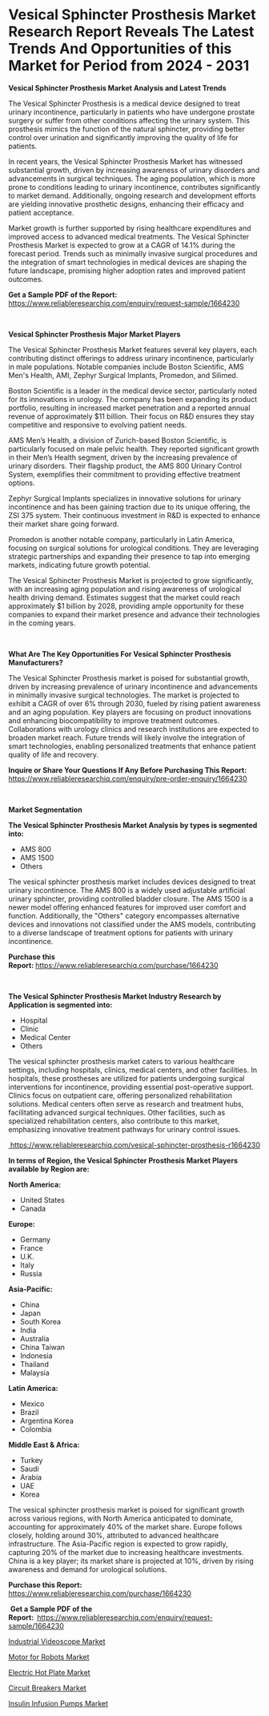 <p><h1>Vesical Sphincter Prosthesis Market Research Report Reveals The Latest Trends And Opportunities of this Market for Period from 2024 - 2031</h1></p><p><strong>Vesical Sphincter Prosthesis Market Analysis and Latest Trends</strong></p>
<p><p>The Vesical Sphincter Prosthesis is a medical device designed to treat urinary incontinence, particularly in patients who have undergone prostate surgery or suffer from other conditions affecting the urinary system. This prosthesis mimics the function of the natural sphincter, providing better control over urination and significantly improving the quality of life for patients.</p><p>In recent years, the Vesical Sphincter Prosthesis Market has witnessed substantial growth, driven by increasing awareness of urinary disorders and advancements in surgical techniques. The aging population, which is more prone to conditions leading to urinary incontinence, contributes significantly to market demand. Additionally, ongoing research and development efforts are yielding innovative prosthetic designs, enhancing their efficacy and patient acceptance.</p><p>Market growth is further supported by rising healthcare expenditures and improved access to advanced medical treatments. The Vesical Sphincter Prosthesis Market is expected to grow at a CAGR of 14.1% during the forecast period. Trends such as minimally invasive surgical procedures and the integration of smart technologies in medical devices are shaping the future landscape, promising higher adoption rates and improved patient outcomes.</p></p>
<p><strong>Get a Sample PDF of the Report:&nbsp;</strong> <a href="https://www.reliableresearchiq.com/enquiry/request-sample/1664230?utm_campaign=1876&utm_medium=2&utm_source=Github&utm_content=ia&utm_term=16122024&utm_id=vesical-sphincter-prosthesis">https://www.reliableresearchiq.com/enquiry/request-sample/1664230</a></p>
<p>&nbsp;</p>
<p><strong>Vesical Sphincter Prosthesis Major Market Players</strong></p>
<p><p>The Vesical Sphincter Prosthesis Market features several key players, each contributing distinct offerings to address urinary incontinence, particularly in male populations. Notable companies include Boston Scientific, AMS Men's Health, AMI, Zephyr Surgical Implants, Promedon, and Silimed.</p><p>Boston Scientific is a leader in the medical device sector, particularly noted for its innovations in urology. The company has been expanding its product portfolio, resulting in increased market penetration and a reported annual revenue of approximately $11 billion. Their focus on R&D ensures they stay competitive and responsive to evolving patient needs.</p><p>AMS Men’s Health, a division of Zurich-based Boston Scientific, is particularly focused on male pelvic health. They reported significant growth in their Men’s Health segment, driven by the increasing prevalence of urinary disorders. Their flagship product, the AMS 800 Urinary Control System, exemplifies their commitment to providing effective treatment options.</p><p>Zephyr Surgical Implants specializes in innovative solutions for urinary incontinence and has been gaining traction due to its unique offering, the ZSI 375 system. Their continuous investment in R&D is expected to enhance their market share going forward.</p><p>Promedon is another notable company, particularly in Latin America, focusing on surgical solutions for urological conditions. They are leveraging strategic partnerships and expanding their presence to tap into emerging markets, indicating future growth potential.</p><p>The Vesical Sphincter Prosthesis Market is projected to grow significantly, with an increasing aging population and rising awareness of urological health driving demand. Estimates suggest that the market could reach approximately $1 billion by 2028, providing ample opportunity for these companies to expand their market presence and advance their technologies in the coming years.</p></p>
<p>&nbsp;</p>
<p><strong>What Are The Key Opportunities For Vesical Sphincter Prosthesis Manufacturers?</strong></p>
<p><p>The Vesical Sphincter Prosthesis market is poised for substantial growth, driven by increasing prevalence of urinary incontinence and advancements in minimally invasive surgical technologies. The market is projected to exhibit a CAGR of over 6% through 2030, fueled by rising patient awareness and an aging population. Key players are focusing on product innovations and enhancing biocompatibility to improve treatment outcomes. Collaborations with urology clinics and research institutions are expected to broaden market reach. Future trends will likely involve the integration of smart technologies, enabling personalized treatments that enhance patient quality of life and recovery.</p></p>
<p><strong>Inquire or Share Your Questions If Any Before Purchasing This Report:</strong> <a href="https://www.reliableresearchiq.com/enquiry/pre-order-enquiry/1664230?utm_campaign=1876&utm_medium=2&utm_source=Github&utm_content=ia&utm_term=16122024&utm_id=vesical-sphincter-prosthesis">https://www.reliableresearchiq.com/enquiry/pre-order-enquiry/1664230</a></p>
<p>&nbsp;</p>
<p><strong>Market Segmentation</strong></p>
<p><strong>The Vesical Sphincter Prosthesis Market Analysis by types is segmented into:</strong></p>
<p><ul><li>AMS 800</li><li>AMS 1500</li><li>Others</li></ul></p>
<p><p>The vesical sphincter prosthesis market includes devices designed to treat urinary incontinence. The AMS 800 is a widely used adjustable artificial urinary sphincter, providing controlled bladder closure. The AMS 1500 is a newer model offering enhanced features for improved user comfort and function. Additionally, the "Others" category encompasses alternative devices and innovations not classified under the AMS models, contributing to a diverse landscape of treatment options for patients with urinary incontinence.</p></p>
<p><strong>Purchase this Report:&nbsp;</strong><a href="https://www.reliableresearchiq.com/purchase/1664230?utm_campaign=1876&utm_medium=2&utm_source=Github&utm_content=ia&utm_term=16122024&utm_id=vesical-sphincter-prosthesis">https://www.reliableresearchiq.com/purchase/1664230</a></p>
<p>&nbsp;</p>
<p><strong>The Vesical Sphincter Prosthesis Market Industry Research by Application is segmented into:</strong></p>
<p><ul><li>Hospital</li><li>Clinic</li><li>Medical Center</li><li>Others</li></ul></p>
<p><p>The vesical sphincter prosthesis market caters to various healthcare settings, including hospitals, clinics, medical centers, and other facilities. In hospitals, these prostheses are utilized for patients undergoing surgical interventions for incontinence, providing essential post-operative support. Clinics focus on outpatient care, offering personalized rehabilitation solutions. Medical centers often serve as research and treatment hubs, facilitating advanced surgical techniques. Other facilities, such as specialized rehabilitation centers, also contribute to this market, emphasizing innovative treatment pathways for urinary control issues.</p></p>
<p><a href="https://www.reliableresearchiq.com/vesical-sphincter-prosthesis-r1664230?utm_campaign=1876&utm_medium=2&utm_source=Github&utm_content=ia&utm_term=16122024&utm_id=vesical-sphincter-prosthesis">&nbsp;https://www.reliableresearchiq.com/vesical-sphincter-prosthesis-r1664230</a></p>
<p><strong>In terms of Region, the Vesical Sphincter Prosthesis Market Players available by Region are:</strong></p>
<p>
    <p> <strong> North America: </strong>
        <ul>
            <li>United States</li>
            <li>Canada</li>
        </ul>
        </p> 
    <p> <strong> Europe: </strong>
        <ul>
            <li>Germany</li>
            <li>France</li>
            <li>U.K.</li>
            <li>Italy</li>
            <li>Russia</li>
        </ul>
        </p> 
    <p> <strong> Asia-Pacific: </strong>
        <ul>
            <li>China</li>
            <li>Japan</li>
            <li>South Korea</li>
            <li>India</li>
            <li>Australia</li>
            <li>China Taiwan</li>
            <li>Indonesia</li>
            <li>Thailand</li>
            <li>Malaysia</li>
        </ul>
        </p> 
    <p> <strong> Latin America: </strong>
        <ul>
            <li>Mexico</li>
            <li>Brazil</li>
            <li>Argentina Korea</li>
            <li>Colombia</li>
        </ul>
        </p> 
    <p> <strong> Middle East & Africa: </strong>
        <ul>
            <li>Turkey</li>
            <li>Saudi</li>
            <li>Arabia</li>
            <li>UAE</li>
            <li>Korea</li>
        </ul>
    </p>
    </p>
<p><p>The vesical sphincter prosthesis market is poised for significant growth across various regions, with North America anticipated to dominate, accounting for approximately 40% of the market share. Europe follows closely, holding around 30%, attributed to advanced healthcare infrastructure. The Asia-Pacific region is expected to grow rapidly, capturing 20% of the market due to increasing healthcare investments. China is a key player; its market share is projected at 10%, driven by rising awareness and demand for urological solutions.</p></p>
<p><strong>Purchase this Report: </strong><a href="https://www.reliableresearchiq.com/purchase/1664230?utm_campaign=1876&utm_medium=2&utm_source=Github&utm_content=ia&utm_term=16122024&utm_id=vesical-sphincter-prosthesis">https://www.reliableresearchiq.com/purchase/1664230</a></p>
<p>&nbsp;<strong>Get a Sample PDF of the Report:&nbsp;&nbsp;</strong><a href="https://www.reliableresearchiq.com/enquiry/request-sample/1664230?utm_campaign=1876&utm_medium=2&utm_source=Github&utm_content=ia&utm_term=16122024&utm_id=vesical-sphincter-prosthesis">https://www.reliableresearchiq.com/enquiry/request-sample/1664230</a></p>
<p><strong></strong></p>
<p><p><a href="https://www.linkedin.com/pulse/thorough-analysis-industrial-videoscope-market-size-j1qke?utm_campaign=1876&utm_medium=2&utm_source=Github&utm_content=ia&utm_term=16122024&utm_id=vesical-sphincter-prosthesis">Industrial Videoscope Market</a></p><p><a href="https://www.linkedin.com/pulse/opportunities-challenges-motor-robots-market-strategic-bm5ge?utm_campaign=1876&utm_medium=2&utm_source=Github&utm_content=ia&utm_term=16122024&utm_id=vesical-sphincter-prosthesis">Motor for Robots Market</a></p><p><a href="https://www.linkedin.com/pulse/electric-hot-plate-market-outlook-2024-2031-regional-growth-8uc6e?utm_campaign=1876&utm_medium=2&utm_source=Github&utm_content=ia&utm_term=16122024&utm_id=vesical-sphincter-prosthesis">Electric Hot Plate Market</a></p><p><a href="https://www.linkedin.com/pulse/circuit-breakers-market-forecast-future-growth-opportunities-mmgze?utm_campaign=1876&utm_medium=2&utm_source=Github&utm_content=ia&utm_term=16122024&utm_id=vesical-sphincter-prosthesis">Circuit Breakers Market</a></p><p><a href="https://www.linkedin.com/pulse/insulin-infusion-pumps-market-outlook-share-analysis-growth-o4abe?utm_campaign=1876&utm_medium=2&utm_source=Github&utm_content=ia&utm_term=16122024&utm_id=vesical-sphincter-prosthesis">Insulin Infusion Pumps Market</a></p></p>